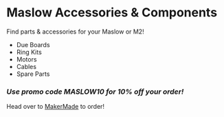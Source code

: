 # Maslow Accessories & Components

Find parts & accessories for your Maslow or M2! 

* Due Boards
* Ring Kits
* Motors
* Cables
* Spare Parts

### ***Use promo code MASLOW10 for 10% off your order!***

Head over to [MakerMade](https://makermade.com/collections/all/category_cnc-component?) to order!
